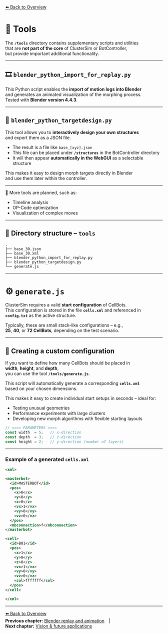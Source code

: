 [⬅️ Back to Overview](../README.md)  

# 🧰 Tools

The **`/tools`** directory contains supplementary scripts and utilities  
that are **not part of the core** of ClusterSim or BotController,  
but provide important additional functionality.

---

## 🎞️ `blender_python_import_for_replay.py`

This Python script enables the **import of motion logs into Blender**  
and generates an animated visualization of the morphing process.  
Tested with **Blender version 4.4.3**.

---

## 🎯 `blender_python_targetdesign.py`

This tool allows you to **interactively design your own structures**  
and export them as a JSON file.

- The result is a file like `base_[xyz].json`
- This file can be placed under **`/structures`** in the BotController directory
- It will then appear **automatically in the WebGUI** as a selectable structure

This makes it easy to design morph targets directly in Blender  
and use them later within the controller.

---

📌 More tools are planned, such as:
- Timeline analysis  
- OP-Code optimization  
- Visualization of complex moves

---

## 📁 Directory structure – `tools`

```
.
├── base_30.json
├── base_30.xml
├── blender_python_import_for_replay.py
├── blender_python_targetdesign.py
└── generate.js
```

---

# ⚙️ `generate.js`

ClusterSim requires a valid **start configuration** of CellBots.  
This configuration is stored in the file **`cells.xml`** and referenced in **`config.txt`** as the active structure.

Typically, these are small stack-like configurations – e.g.,  
**25**, **40**, or **72 CellBots**, depending on the test scenario.

---

## 🧱 Creating a custom configuration

If you want to define how many CellBots should be placed in  
**width**, **height**, and **depth**,  
you can use the tool **`/tools/generate.js`**.

This script will automatically generate a corresponding **`cells.xml`**  
based on your chosen dimensions.

This makes it easy to create individual start setups in seconds – ideal for:

- Testing unusual geometries  
- Performance experiments with large clusters  
- Developing new morph algorithms with flexible starting layouts

```js
// ==== PARAMETERS ====
const width  = 5;   // x-direction
const depth  = 3;   // z-direction
const height = 2;   // y-direction (number of layers)
```

---

### Example of a generated `cells.xml`

```xml
<xml>

<masterbot>
  <id>MASTERBOT</id>
  <pos>
    <x>0</x>
    <y>0</y>
    <z>0</z>
    <vx>1</vx>
    <vy>0</vy>
    <vz>0</vz>
  </pos>
  <mbconnection>f</mbconnection>
</masterbot>

<cell>
  <id>B01</id>
  <pos>
    <x>1</x>
    <y>0</y>
    <z>0</z>
    <vx>1</vx>
    <vy>0</vy>
    <vz>0</vz>
    <col>fffffff</col>
  </pos>
</cell>

</xml>
```

---

[⬅️ Back to Overview](../README.md)  
**Previous chapter:** [Blender replay and animation](blender.md) |   
**Next chapter:** [Vision & future applications](vision.md)

